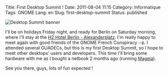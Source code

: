 Title: First Desktop Summit !
Date: 2011-08-04 11:15
Category: Informatique
Tags: GNOME
Lang: en
Slug: first-desktop-summit
Status: published

![Desktop Summit
banner](https://www.desktopsummit.org/sites/www.desktopsummit.org/files/DS2011banner.png)

I'll be on holidays Friday night, and ready for Berlin on Saturday morning,
where I'll stay at the [H2 Hotel Berlin -
Alexanderplatz](http://maps.google.fr/maps?q=H2+alexanderplatz+hotel+berlin&hl=fr&ll=52.541911,13.423233&spn=0.097302,0.264187&fb=1&gl=fr&cid=0,0,1377265534286529175&z=13).
I'm really happy to meet again with good friends of the GNOME French Conspiracy
:-p. I attended several GUADECs, but this is my first Desktop Summit, so I hope
to meet other desktops' users and developers. This time I'll bring some
hardware with me as I bought a netbook 2 months ago (running
[Mageia](http://www.mageia.org/)).

See you there, guys, lots of fun expected !
